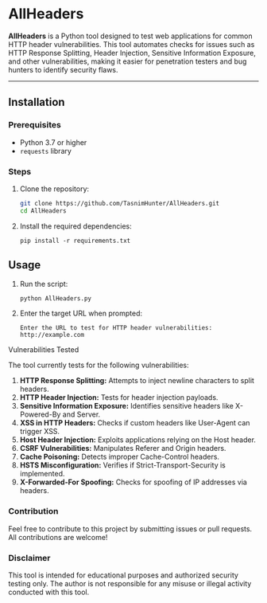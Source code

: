 # AllHeaders

**AllHeaders** is a Python tool designed to test web applications for common HTTP header vulnerabilities. This tool automates checks for issues such as HTTP Response Splitting, Header Injection, Sensitive Information Exposure, and other vulnerabilities, making it easier for penetration testers and bug hunters to identify security flaws.

---



## Installation

### Prerequisites
- Python 3.7 or higher
- `requests` library

### Steps
1. Clone the repository:
   ```bash
   git clone https://github.com/TasnimHunter/AllHeaders.git
   cd AllHeaders
2. Install the required dependencies:
   ```
   pip install -r requirements.txt
## Usage
1. Run the script:
   ```
   python AllHeaders.py
2. Enter the target URL when prompted:
   ```
   Enter the URL to test for HTTP header vulnerabilities: http://example.com

Vulnerabilities Tested

The tool currently tests for the following vulnerabilities:

1. **HTTP Response Splitting:** Attempts to inject newline characters to split headers.
2. **HTTP Header Injection:** Tests for header injection payloads.
3. **Sensitive Information Exposure:** Identifies sensitive headers like X-Powered-By and Server.
4. **XSS in HTTP Headers:** Checks if custom headers like User-Agent can trigger XSS.
5. **Host Header Injection:** Exploits applications relying on the Host header.
6. **CSRF Vulnerabilities:** Manipulates Referer and Origin headers.
7. **Cache Poisoning:** Detects improper Cache-Control headers.
8. **HSTS Misconfiguration:** Verifies if Strict-Transport-Security is implemented.
9. **X-Forwarded-For Spoofing:** Checks for spoofing of IP addresses via headers.
		
### Contribution

Feel free to contribute to this project by submitting issues or pull requests. All contributions are welcome!

### Disclaimer

This tool is intended for educational purposes and authorized security testing only. The author is not responsible for any misuse or illegal activity conducted with this tool.
